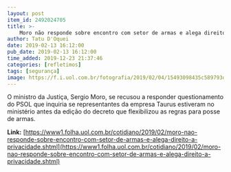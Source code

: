```yaml
---
layout: post
item_id: 2492024705
title: >-
    Moro não responde sobre encontro com setor de armas e alega direito à privacidade
author: Tatu D'Oquei
date: 2019-02-13 16:12:00
pub_date: 2019-02-13 16:12:00
time_added: 2019-12-23 21:37:46
categories: [refletimos]
tags: [segurança]
image: https://f.i.uol.com.br/fotografia/2019/02/04/15493098435c589793d167e_1549309843_3x2_rt.jpg
---
```


O ministro da Justiça, Sergio Moro, se recusou a responder questionamento do PSOL que inquiria se representantes da empresa Taurus estiveram no ministério antes da edição do decreto que flexibilizou as regras para posse de armas.

**Link:** [https://www1.folha.uol.com.br/cotidiano/2019/02/moro-nao-responde-sobre-encontro-com-setor-de-armas-e-alega-direito-a-privacidade.shtml](https://www1.folha.uol.com.br/cotidiano/2019/02/moro-nao-responde-sobre-encontro-com-setor-de-armas-e-alega-direito-a-privacidade.shtml)

